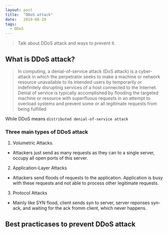 ```yaml
---
layout: post
title:  "DDoS attack"
date:   2019-08-29
tags:
  - DDoS
---
```


> Talk about DDoS attack and ways to prevent it. 

## What is DDoS attack?

> In computing, a denial-of-service attack (DoS attack) is a cyber-attack in which the perpetrator seeks to make a machine or network resource unavailable to its intended users by temporarily or indefinitely disrupting services of a host connected to the Internet. Denial of service is typically accomplished by flooding the targeted machine or resource with superfluous requests in an attempt to overload systems and prevent some or all legitimate requests from being fulfilled

While DDoS means `distributed denial-of-service attack`

### Three main types of DDoS attack

1. Volumetric Attacks.
  - Attackers just send as many requests as they can to a single server, occupy all open ports of this server.

2. Application-Layer Attacks
  - Attackers send floods of requests to the application. Application is busy with these requests and not able to process other legitimate requests.

3. Protocol Attacks
  - Mainly like SYN flood, client sends syn to server, server reponses syn-ack, and waiting for the ack fromm client, which never happens. 

## Best practicases to prevent DDoS attack